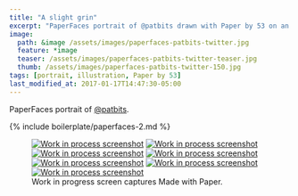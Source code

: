 ```yaml
---
title: "A slight grin"
excerpt: "PaperFaces portrait of @patbits drawn with Paper by 53 on an iPad."
image: 
  path: &image /assets/images/paperfaces-patbits-twitter.jpg 
  feature: *image
  teaser: /assets/images/paperfaces-patbits-twitter-teaser.jpg
  thumb: /assets/images/paperfaces-patbits-twitter-150.jpg
tags: [portrait, illustration, Paper by 53]
last_modified_at: 2017-01-17T14:47:30-05:00
---
```


PaperFaces portrait of [@patbits](http://twitter.com/patbits).

{% include boilerplate/paperfaces-2.md %}

<figure class="third">
  <a href="{{ site.url }}/assets/images/paperfaces-patbits-process-1-lg.jpg"><img src="{{ site.url }}/assets/images/paperfaces-patbits-process-1-600.jpg" alt="Work in process screenshot"></a>
  <a href="{{ site.url }}/assets/images/paperfaces-patbits-process-2-lg.jpg"><img src="{{ site.url }}/assets/images/paperfaces-patbits-process-2-600.jpg" alt="Work in process screenshot"></a>
  <a href="{{ site.url }}/assets/images/paperfaces-patbits-process-3-lg.jpg"><img src="{{ site.url }}/assets/images/paperfaces-patbits-process-3-600.jpg" alt="Work in process screenshot"></a>
  <a href="{{ site.url }}/assets/images/paperfaces-patbits-process-4-lg.jpg"><img src="{{ site.url }}/assets/images/paperfaces-patbits-process-4-600.jpg" alt="Work in process screenshot"></a>
  <a href="{{ site.url }}/assets/images/paperfaces-patbits-process-5-lg.jpg"><img src="{{ site.url }}/assets/images/paperfaces-patbits-process-5-600.jpg" alt="Work in process screenshot"></a>
  <a href="{{ site.url }}/assets/images/paperfaces-patbits-process-6-lg.jpg"><img src="{{ site.url }}/assets/images/paperfaces-patbits-process-6-600.jpg" alt="Work in process screenshot"></a>
  <a href="{{ site.url }}/assets/images/paperfaces-patbits-process-7-lg.jpg"><img src="{{ site.url }}/assets/images/paperfaces-patbits-process-7-600.jpg" alt="Work in process screenshot"></a>
  <figcaption>Work in progress screen captures Made with Paper.</figcaption>
</figure>
